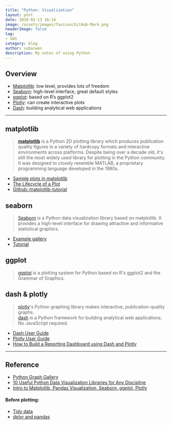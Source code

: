 ```yaml
---
title: "Python: Visualization"
layout: post
date: 2020-02-13 16:14
image: /assets/images/favicon/GitHub-Mark.png
headerImage: false
tag:
- SAS
category: blog
author: subaiwen
description: My notes of using Python
---
```


## Overview
- [Matplotlib](#matplotlib): low level, provides lots of freedom
- [Seaborn](#seaborn): high-level interface, great default styles
- [ggplot](#ggplot): based on R’s ggplot2
- [Plotly](#plotly): can create interactive plots
- [Dash](#dash): building analytical web applications

---

## matplotlib
> [**matplotlib**](https://matplotlib.org) is a Python 2D plotting library which produces publication quality figures in a variety of hardcopy formats and interactive environments across platforms. Despite being over a decade old, it's still the most widely used library for plotting in the Python community. It was designed to closely resemble MATLAB, a proprietary programming language developed in the 1980s.

- [Sample plots in matplotlib](https://matplotlib.org/tutorials/introductory/sample_plots.html#sphx-glr-tutorials-introductory-sample-plots-py)  
- [The Lifecycle of a Plot](https://matplotlib.org/tutorials/introductory/lifecycle.html#sphx-glr-tutorials-introductory-lifecycle-py)  
- [Github::matplotlib-tutorial](https://github.com/rougier/matplotlib-tutorial)

## seaborn
> [Seaborn](https://seaborn.pydata.org) is a Python data visualization library based on matplotlib. It provides a high-level interface for drawing attractive and informative statistical graphics.

- [Example gallery](https://seaborn.pydata.org/examples/index.html#example-gallery)  
- [Tutorial](https://seaborn.pydata.org/tutorial.html)

## ggplot
> [ggplot](http://ggplot.yhathq.com) is a plotting system for Python based on R's ggplot2 and the Grammar of Graphics.



## dash & plotly
> [plotly](https://plot.ly/python/)'s Python graphing library makes interactive, publication-quality graphs.  
> [dash](https://dash.plot.ly) is a Python framework for building analytical web applications. No JavaScript required.

- [Dash User Guide](https://dash.plot.ly/getting-started)
- [Plotly User Guide](https://plot.ly/python/creating-and-updating-figures/)
- [How to Build a Reporting Dashboard using Dash and Plotly](https://towardsdatascience.com/how-to-build-a-complex-reporting-dashboard-using-dash-and-plotl-4f4257c18a7f)

---
## Reference
- [Python Graph Gallery](https://python-graph-gallery.com)
- [10 Useful Python Data Visualization Libraries for Any Discipline](https://mode.com/blog/python-data-visualization-libraries/)
- [Intro to Matplotlib, Pandas Visualization, Seaborn, ggplot, Plotly](https://towardsdatascience.com/introduction-to-data-visualization-in-python-89a54c97fbed)

#### Before plotting:
- [Tidy data](https://tomaugspurger.github.io/modern-5-tidy.html)  
- [dplyr and pandas](https://tomaugspurger.github.io/dplry-pandas.html)
